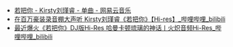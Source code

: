 - [若把你 - Kirsty刘瑾睿 - 单曲 - 网易云音乐](https://music.163.com/#/song?id=865632948)
- [在百万豪装录音棚大声听 Kirsty刘瑾睿《若把你》【Hi-res】_哔哩哔哩_bilibili](https://www.bilibili.com/video/BV1ve411f7FU/)
- [最近爆火《若把你》DJ版Hi-Res 哈曼卡顿琉璃的神话丨火炽音频Hi-Res_哔哩哔哩_bilibili](https://www.bilibili.com/video/BV15N411379H/)
